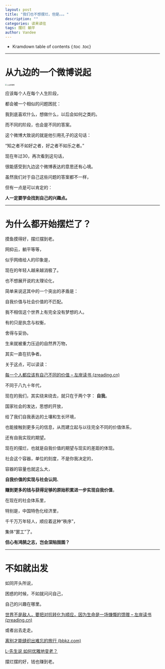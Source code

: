 ```yaml
---
layout: post
title: "我们也不想摆烂，但是。。。"
description: ""
categories: 读来读往
tags: 摆烂 躺平
author: Vandee
---
```


* Kramdown table of contents
{:toc .toc}




------

# 从九边的一个微博说起

<img src="https://s2.loli.net/2022/07/22/jeLxcaHTiMn6Qsm.jpg" alt="_九边的微博" style="zoom: 33%;" />

应该每个人在每个人生阶段，

都会被一个相似的问题困扰：

我到底喜欢什么，想做什么，以后会如何之类的。

而不同的阶段，也会是不同的答案。



这个微博大致说的就是他引用孔子的这句话：

“知之者不如好之者，好之者不如乐之者。”

现在年过30，再次看到这句话，

很能感受到九边这个微博表达的意思还有心境。



虽然我们对于自己这些问题的答案都不一样，

但有一点是可以肯定的：

**人一定要学会找到自己的兴趣点。**



------



# 为什么都开始摆烂了？

摸鱼摸得好，摆烂摆到老。

网抑云，躺平等等，

似乎网络给人的印象是，

现在的年轻人越来越消极了。

也不想展开说的太理论化，

简单来说这其中的一个突出的矛盾是：

自我价值与社会价值的不匹配。



我不相信这个世界上有完全没有梦想的人。

有的只是执念与权衡，

舍得与妥协。



生来就被重力压迫的自然界万物，

其实一直在抗争者。



关于这点，可以读读：

[每一个人都应该有自己不同的价值 – 左岸读书 (zreading.cn)](http://www.zreading.cn/archives/8689.html)



不同于八九十年代，

现在的我们，其实绕来绕去，就只在于两个字：
**自我**。

国家社会的发达，思想的开放，

给了我们自我表达的土壤和生长环境，

也能接触到更多元的信息，从而建立起与以往完全不同的价值体系，

还有自我实现的期望。



现在的摆烂，也就是自我价值的期望与现实的差距的体现。

社会这个容器，单位的刻度，不是你我决定的，

容器的容量也就这么大，

**自我价值的实现与社会认同**、

**赚到更多的钱与获得足够的原始积累进一步实现自我价值**，

在现在的社会体系里，

特别是，中国特色化经济里，

千千万万年轻人，顺应着这种“秩序”，

集体“罢工”了。



**但心有鸿鹄之志，岂会深陷囹圄？**



------

# 不如就出发

如同开头所说，

困惑的时候，不如就问问自己，

自己的兴趣在哪里。

[世界不是敌人，要把对抗转化为顺应，因为生命是一场慷慨的馈赠 – 左岸读书 (zreading.cn)](http://www.zreading.cn/archives/8695.html)

或者出去走走。

[离别才能缝织出难忘的旅行 (bbkz.com)](https://www.bbkz.com/forum/showthread.php?t=10490741)

[L-先生说  如何优雅地变老？](https://mp.weixin.qq.com/s/_3FW_pynUn6WKqM3Leyk6w)



摆烂摆的好，钱也赚到老。
